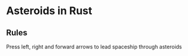 # Asteroids in Rust

## Rules
Press left, right and forward arrows to lead spaceship through asteroids